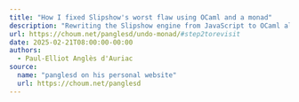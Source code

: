 ```yaml
---
title: "How I fixed Slipshow's worst flaw using OCaml and a monad"
description: "Rewriting the Slipshow engine from JavaScript to OCaml allowed me to fix an embarassing set of bugs, in an elegant way. This is the story of it!"
url: https://choum.net/panglesd/undo-monad/#step2torevisit
date: 2025-02-21T08:00:00-00:00
authors:
  - Paul-Elliot Anglès d'Auriac
source:
  name: "panglesd on his personal website"
  url: https://choum.net/panglesd
---
```

